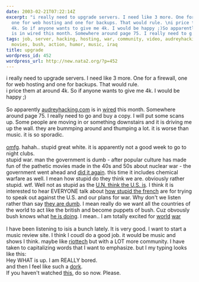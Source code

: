 ```yaml
---
date: 2003-02-21T07:22:14Z
excerpt: "i really need to upgrade servers. I need like 3 more. One for a firewall,
  one for web hosting and one for backups. That would rule. \ni price them at around
  4k. So if anyone wants to give me 4k. I would be happy ;)So apparently audreyhacking.com
  is in wired this month. Somewhere around page 75. I really need to g..."
tags: job, server, hacking, hosting, war, community, video, audreyhacking, audrey,
  movies, bush, action, humor, music, iraq
title: upgrade
wordpress_id: 452
wordpress_url: http://new.nata2.org/?p=452
---
```


i really need to upgrade servers. I need like 3 more. One for a firewall, one for web hosting and one for backups. That would rule. <br/>
i price them at around 4k. So if anyone wants to give me 4k. I would be happy ;)<br/><br/>So apparently <a href="http://audreyhacking.com">audreyhacking.com</a> is in <a href="http://wired.com">wired</a> this month. Somewhere around page 75. I really need to go and buy a copy. I will put some scans up. Some people are moving in or something downstairs and it is driving me up the wall. they are bummping around and thumping a lot. it is worse than music. it is so sporadic. <br/><br/><a href="http://www.cnn.com/2003/US/02/21/nightclub.fire/">omfg</a>. hahah.. stupid great white. it is apparently not a good week to go to night clubs.<br/>stupid war. man the government is dumb - after popular culture has made fun of the pathetic movies made in the 40s and 50s about nuclear war - the government went ahead and <a href="http://ready.gov/">did it again</a>. this time it includes chemical warfare as well. I mean how stupid do they think we are. obviously rather stupid. wtf. Well not as stupid as the <a href="http://www.cbsnews.com/stories/2003/01/18/iraq/main537096.shtml">U.N. think the U.S. is</a>. I think it is interested to hear EVERYONE talk about <a href="http://slate.msn.com/id/2077874">how stupid the french</a> are for trying to speak out against the U.S. and our plans for war. Why don't we listen rather than say <a href="http://ehowa.com/pic/chiracpoem.jpg">they are dumb</a>. I mean really do we want all the countries of the world to act like the british and become puppets of bush. Cuz obvously bush knows what <a href="http://nata2.info/humor/bush/bushpick.mov">he is doing</a>. I mean.. I am totally excited for <a href="http://www.ki4u.com/nuclearsurvival/states/il.htm">world</a> <a href="http://www.doonesbury.com/strip/dailydose/index.cfm?uc_full_date=20030220&uc_comic=db&uc_daction=X">war</a><br/><br/>I have been listening to isis a bunch lately. It is very good. I want to start a music review site. I think I coudl do a good job. it would be music and shows I think. maybe like <a href="http://www.riottech.net">riottech</a> but with a LOT more community. I have taken to capitalizing words that I want to emphasize. but I my typing looks like this:<br/>Hey WHAT is up. I am REALLY bored.<br/>and then I feel like such a <a href="http://nata2.info/humor/bush/badman.jpg">dork</a>.  <br/>If you haven't watched <a href="http://nata2.info/war/AC-130U_gunship_video_hi.mpg">this</a>, do so now. Please.
